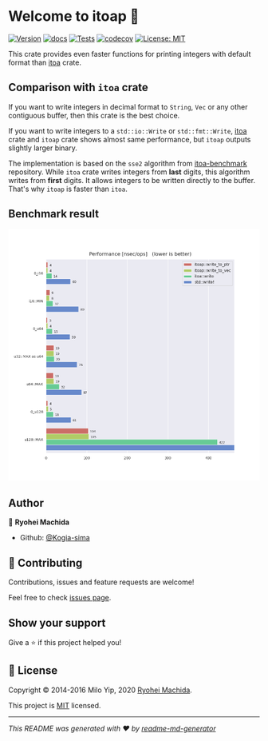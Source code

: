 # Welcome to itoap 👋

[![Version](https://img.shields.io/crates/v/itoap)](https://crates.io/crates/itoap)
[![docs](https://docs.rs/itoap/badge.svg)](https://docs.rs/itoap)
[![Tests](https://github.com/Kogia-sima/itoap/workflows/Tests/badge.svg)](https://github.com/Kogia-sima/itoap/actions)
[![codecov](https://codecov.io/gh/Kogia-sima/itoap/branch/master/graph/badge.svg?token=76KRG3QI6U)](https://codecov.io/gh/Kogia-sima/itoap)
[![License: MIT](https://img.shields.io/badge/License-MIT-yellow.svg)](https://github.com/Kogia-sima/itoap/blob/master/LICENSE)

This crate provides even faster functions for printing integers with default format
than [itoa](https://crates.io/crates/itoa) crate.

## Comparison with `itoa` crate

If you want to write integers in decimal format to `String`, `Vec` or any other
contiguous buffer, then this crate is the best choice.

If you want to write integers to a `std::io::Write` or `std::fmt::Write`, 
[itoa](https://github.com/dtolnay/itoa) crate and `itoap` crate shows almost same
performance, but `itoap` outputs slightly larger binary.

The implementation is based on the `sse2` algorithm from
[itoa-benchmark](https://github.com/miloyip/itoa-benchmark) repository.
While `itoa` crate writes integers from **last** digits, this algorithm writes
from **first** digits. It allows integers to be written directly to the buffer.
That's why `itoap` is faster than `itoa`.

## Benchmark result

![Benchmark result](./bench.png)

## Author

👤 **Ryohei Machida**

* Github: [@Kogia-sima](https://github.com/Kogia-sima)

## 🤝 Contributing

Contributions, issues and feature requests are welcome!

Feel free to check [issues page](https://github.com/Kogia-sima/itoap/issues). 

## Show your support

Give a ⭐️ if this project helped you!

## 📝 License

Copyright © 2014-2016 Milo Yip, 2020 [Ryohei Machida](https://github.com/Kogia-sima).

This project is [MIT](https://github.com/Kogia-sima/itoap/blob/master/LICENSE) licensed.

***
_This README was generated with ❤️ by [readme-md-generator](https://github.com/kefranabg/readme-md-generator)_
